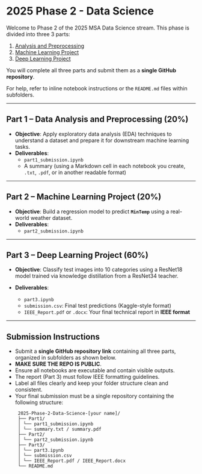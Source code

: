 # 2025 Phase 2 - Data Science
Welcome to Phase 2 of the 2025 MSA Data Science stream. This phase is divided into three 3 parts:

1. [Analysis and Preprocessing](1.%20Analysis%20and%20Preprocessing)
2. [Machine Learning Project](2.%20Machine%20Learning%20Project)
3. [Deep Learning Project](3.%20Deep%20Learning%20Project)

You will complete all three parts and submit them as a **single GitHub repository**.

For help, refer to inline notebook instructions or the `README.md` files within subfolders.


---

## Part 1 – Data Analysis and Preprocessing (20%)

- **Objective**: Apply exploratory data analysis (EDA) techniques to understand a dataset and prepare it for downstream machine learning tasks.
- **Deliverables**:
  - `part1_submission.ipynb`
  - A summary (using a Markdown cell in each notebook you create, `.txt`, `.pdf`, or in another readable format)
---

## Part 2 – Machine Learning Project (20%)

- **Objective**: Build a regression model to predict **`MinTemp`** using a real-world weather dataset.
- **Deliverables**:
    - `part2_submission.ipynb`

---

## Part 3 – Deep Learning Project (60%)

- **Objective**: Classify test images into 10 categories using a ResNet18 model trained via knowledge distillation from a ResNet34 teacher.

- **Deliverables**:
    - `part3.ipynb`
    - `submission.csv`: Final test predictions (Kaggle-style format)
    - `IEEE_Report.pdf` or `.docx`: Your final technical report in **IEEE format**

---

## Submission Instructions

- Submit a **single GitHub repository link** containing all three parts, organized in subfolders as shown below.
- **MAKE SURE THE REPO IS PUBLIC**.
- Ensure all notebooks are executable and contain visible outputs.
- The report (Part 3) must follow IEEE formatting guidelines.
- Label all files clearly and keep your folder structure clean and consistent.
- Your final submission must be a single repository containing the following structure:
   ```
    2025-Phase-2-Data-Science-[your name]/
    ├── Part1/
    │ └── part1_submission.ipynb
    │ └── summary.txt / summary.pdf
    ├── Part2/
    │ └── part2_submission.ipynb
    ├── Part3/
    │ └── part3.ipynb
    │ └── submission.csv
    │ └── IEEE_Report.pdf / IEEE_Report.docx
    └── README.md
   ```